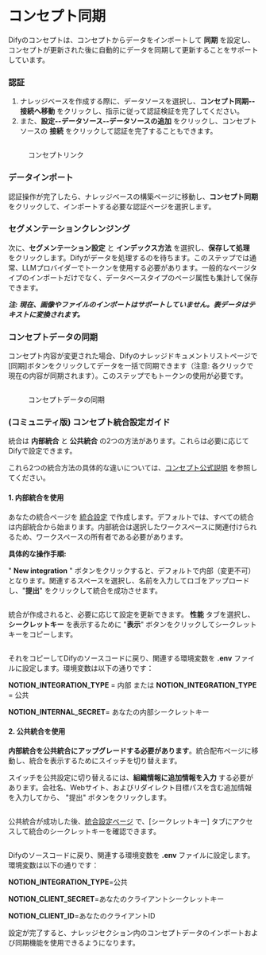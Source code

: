 # コンセプト同期

Difyのコンセプトは、コンセプトからデータをインポートして **同期** を設定し、コンセプトが更新された後に自動的にデータを同期して更新することをサポートしています。

### 認証

1. ナレッジベースを作成する際に、データソースを選択し、**コンセプト同期--接続へ移動** をクリックし、指示に従って認証検証を完了してください。
2. また、**設定--データソース--データソースの追加** をクリックし、コンセプトソースの **接続** をクリックして認証を完了することもできます。

<figure><img src="../../.gitbook/assets/notion-connect.png" alt=""><figcaption><p>コンセプトリンク</p></figcaption></figure>

### データインポート

認証操作が完了したら、ナレッジベースの構築ページに移動し、**コンセプト同期** をクリックして、インポートする必要な認証ページを選択します。

### セグメンテーションクレンジング

次に、**セグメンテーション設定** と **インデックス方法** を選択し、**保存して処理** をクリックします。Difyがデータを処理するのを待ちます。このステップでは通常、LLMプロバイダーでトークンを使用する必要があります。一般的なページタイプのインポートだけでなく、データベースタイプのページ属性も集計して保存できます。

_**注: 現在、画像やファイルのインポートはサポートしていません。表データはテキストに変換されます。**_

### コンセプトデータの同期

コンセプト内容が変更された場合、Difyのナレッジドキュメントリストページで[同期]ボタンをクリックしてデータを一括で同期できます（注意: 各クリックで現在の内容が同期されます）。このステップでもトークンの使用が必要です。

<figure><img src="../../.gitbook/assets/sync-notion-data.png" alt=""><figcaption><p>コンセプトデータの同期</p></figcaption></figure>

### (コミュニティ版) コンセプト統合設定ガイド

統合は **内部統合** と **公共統合** の2つの方法があります。これらは必要に応じてDifyで設定できます。

これら2つの統合方法の具体的な違いについては、[コンセプト公式説明](https://developers.notion.com/docs/authorization) を参照してください。

#### 1. **内部統合を使用**

あなたの統合ページを [統合設定](https://www.notion.so/my-integrations) で作成します。デフォルトでは、すべての統合は内部統合から始まります。内部統合は選択したワークスペースに関連付けられるため、ワークスペースの所有者である必要があります。

**具体的な操作手順:**

" **New integration** " ボタンをクリックすると、デフォルトで内部（変更不可）となります。関連するスペースを選択し、名前を入力してロゴをアップロードし、"**提出**" をクリックして統合を成功させます。

<figure><img src="../../.gitbook/assets/image (4).png" alt=""><figcaption></figcaption></figure>

統合が作成されると、必要に応じて設定を更新できます。 **性能** タブを選択し、 **シークレットキー** を表示するために "**表示**" ボタンをクリックしてシークレットキーをコピーします。

<figure><img src="../../.gitbook/assets/image (1) (1) (1) (1) (1).png" alt=""><figcaption></figcaption></figure>

それをコピーしてDifyのソースコードに戻り、関連する環境変数を **.env** ファイルに設定します。環境変数は以下の通りです：

**NOTION\_INTEGRATION\_TYPE** = 内部 または **NOTION\_INTEGRATION\_TYPE** = 公共

**NOTION\_INTERNAL\_SECRET**= あなたの内部シークレットキー

#### 2. **公共統合を使用**

**内部統合を公共統合にアップグレードする必要があります**。統合配布ページに移動し、統合を表示するためにスイッチを切り替えます。

スイッチを公共設定に切り替えるには、**組織情報に追加情報を入力** する必要があります。会社名、Webサイト、およびリダイレクト目標パスを含む追加情報を入力してから、 "提出" ボタンをクリックします。

<figure><img src="../../.gitbook/assets/image (2) (1) (1).png" alt=""><figcaption></figcaption></figure>

公共統合が成功した後、[統合設定ページ](https://www.notion.so/my-integrations) で、[シークレットキー] タブにアクセスして統合のシークレットキーを確認できます。

<figure><img src="../../.gitbook/assets/image (3) (1) (1).png" alt=""><figcaption></figcaption></figure>

Difyのソースコードに戻り、関連する環境変数を **.env** ファイルに設定します。環境変数は以下の通りです：

**NOTION\_INTEGRATION\_TYPE**=公共

**NOTION\_CLIENT\_SECRET**=あなたのクライアントシークレットキー

**NOTION\_CLIENT\_ID**=あなたのクライアントID

設定が完了すると、ナレッジセクション内のコンセプトデータのインポートおよび同期機能を使用できるようになります。